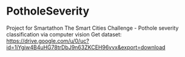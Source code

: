 # PotholeSeverity
Project for Smartathon The Smart Cities Challenge - Pothole severity classification via computer vision
Get dataset: https://drive.google.com/u/0/uc?id=1iYgiw4B4uHG78trDbJ9n63ZKCEH96vvx&export=download
